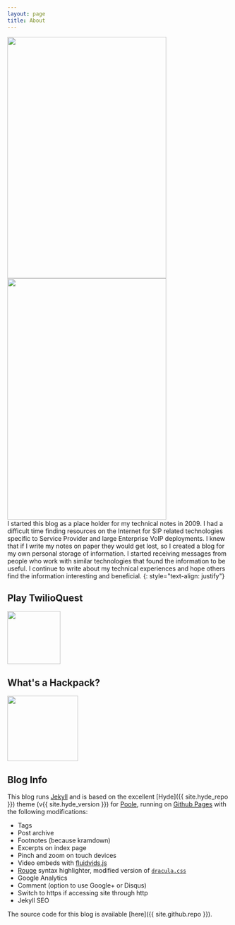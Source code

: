 ```yaml
---
layout: page
title: About
---
```


<div class="parent">
  <img class="hackpackv4" src="{{ site.baseurl }}/blog/assets/hackpackv4.png" width="360" height="547" />
  <img class="hackpackv4-lights" src="{{ site.baseurl }}/blog/assets/hackpackv4-lights.gif" width="360" height="547" />
</div>
I started this blog as a place holder for my technical notes in 2009.  I had a difficult time finding resources on the Internet for SIP related technologies specific to Service Provider and large Enterprise VoIP deployments. I knew that if I write my notes on paper they would get lost, so I created a blog for my own personal storage of information. I started receiving messages from people who work with similar technologies that found the information to be useful. I continue to write about my technical experiences and hope others find the information interesting and beneficial. 
{: style="text-align: justify"}

## Play TwilioQuest  
[<img src="{{ site.baseurl }}/blog/assets/base-avatar.png" width="120" height="120">](http://twilio.com/quest) 

## What's a Hackpack?
[<img src="{{ site.baseurl }}/blog/assets/hackpack-knoll.png" width="160" height="148">](http://hackpack.cc) 

## Blog Info

This blog runs [Jekyll](https://jekyllrb.com) and is based on the excellent [Hyde]({{ site.hyde_repo }}) theme (v{{ site.hyde_version }}) for [Poole](http://getpoole.com), running on [Github Pages](https://pages.github.com) with the following modifications:

- Tags
- Post archive
- Footnotes (because kramdown)
- Excerpts on index page
- Pinch and zoom on touch devices
- Video embeds with [fluidvids.js](https://blog.videojs.com)
- [Rouge](https://github.com/jneen/rouge) syntax highlighter, modified version of [`dracula.css`](https://github.com/dracula/pygments)
- Google Analytics
- Comment (option to use Google+ or Disqus)
- Switch to https if accessing site through http
- Jekyll SEO

The source code for this blog is available [here]({{ site.github.repo }}).

